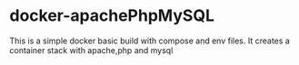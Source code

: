 # docker-apachePhpMySQL
This is a simple docker basic build with compose and env files. It creates a container stack with apache,php and mysql
